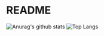 # README

![Anurag's github stats](https://github-readme-stats-git-masterrstaa-rickstaa.vercel.app/api?username=sz9751210&theme=city_lights)
![Top Langs](https://github-readme-stats-git-masterrstaa-rickstaa.vercel.app/api/top-langs/?username=sz9751210&layout=compact&theme=city_lights)

